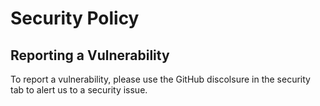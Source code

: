 # Security Policy

## Reporting a Vulnerability

To report a vulnerability, please use the GitHub discolsure in the security tab to alert us to a security issue.
